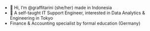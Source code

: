 - 👋 Hi, I’m @graffitarini (she/her) made in Indonesia
- 👀 A self-taught IT Support Engineer, interested in Data Analytics & Engineering in Tokyo
- Finance & Accounting specialist by formal education (Germany)

<!---
graffitarini/graffitarini is a ✨ special ✨ repository because its `README.md` (this file) appears on your GitHub profile.
You can click the Preview link to take a look at your changes.
--->
